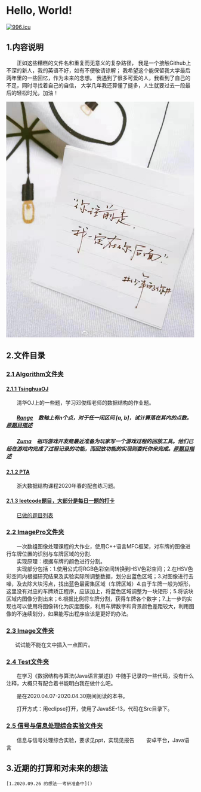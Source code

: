 # Hello, World!

[![996.icu](https://img.shields.io/badge/link-996.icu-red.svg)](https://996.icu)

## 1.内容说明

<p style="text-indent:2em">正如这些糟糕的文件名和重复而无意义的复杂路径，
我是一个接触Github上不深的新人，我的英语不好，如有不便敬请谅解；
我希望这个能保留我大学最后两年里的一些回忆，作为未来的念想。
我遇到了很多可爱的人，我看到了自己的不足，同时寻找着自己的自信，
大学几年我还算懂了挺多，人生就要过去一段最后的轻松时光，加油！</p>

![I love Qiu](Image/mmexport1572185887250.jpg)

## 2.文件目录

### [2.1 Algorithm文件夹](https://github.com/gcx-17211270/helloworld/tree/master/Algorithm)

#### [2.1.1 TsinghuaOJ](https://github.com/gcx-17211270/helloworld/tree/master/Algorithm/Tsinghua%20OJ)

&emsp;&emsp;清华OJ上的一些题，学习邓俊辉老师的数据结构的作业题。

##### &emsp;&emsp;[Range](https://github.com/gcx-17211270/helloworld/tree/master/Algorithm/Tsinghua%20OJ/Range)&emsp;数轴上有n个点，对于任一闭区间 [a, b]，试计算落在其内的点数。[原题目描述](https://dsa.cs.tsinghua.edu.cn/oj/problem.shtml?id=1142)

##### &emsp;&emsp;[Zuma](https://github.com/gcx-17211270/helloworld/tree/master/Algorithm/Tsinghua%20OJ/Zuma)&emsp;祖玛游戏开发商最近准备为玩家写一个游戏过程的回放工具。他们已经在游戏内完成了过程记录的功能，而回放功能的实现则委托你来完成。[原题目描述](https://dsa.cs.tsinghua.edu.cn/oj/problem.shtml?id=1143)

#### [2.1.2 PTA](https://github.com/gcx-17211270/helloworld/tree/master/Algorithm/PTA)

&emsp;&emsp;浙大数据结构课程2020年春的配套练习题。

#### [2.1.3 leetcode题目，大部分是每日一题的打卡](https://github.com/gcx-17211270/helloworld/tree/master/Algorithm/leetcode)

&#8195;&#8195;[已做的题目列表](https://github.com/gcx-17211270/helloworld/blob/master/%E5%B7%B2%E5%81%9A%E7%9A%84%E9%A2%98%E7%9B%AE.md)

### [2.2 ImagePro文件夹](https://github.com/gcx-17211270/helloworld/tree/master/ImgPro)

&#8194;&#8194;&#8194;&#8194;一次数组图像处理课程的大作业，使用C++语言MFC框架，对车牌的图像进行车牌位置的识别与车牌区域的分割.<br/>
&#8195;&#8195;实现原理：根据车牌的颜色进行分割。  
&#8194;&#8194;&#8194;&#8194;实现部分包括：1.使用公式将RGB色彩空间转换到HSV色彩空间；2.在HSV色彩空间内根据研究结果及实验实际所调整数据，划分出蓝色区域；3.对图像进行去噪，及去除大块污点，找出蓝色最密集区域（车牌区域）4.由于车牌一般为矩形，这里没有对应的车牌矫正程序，应该加上，将蓝色区域调整为一块矩形；5.将该块区域内图像分割出来；6.根据比例将车牌分割，获得车牌各个数字；7.上一步的实现也可以使用将图像转化为灰度图像，利用车牌数字和背景颜色差距较大，利用图像的不连续划分，如果能写出程序应该是更好的办法。

### [2.3 Image文件夹](https://github.com/gcx-17211270/helloworld/tree/master/Image)

&nbsp;&nbsp;&nbsp;&nbsp;&nbsp;&nbsp;试试能不能在文中插入一点图片。

### [2.4 Test文件夹](https://github.com/gcx-17211270/helloworld/tree/master/test)

&#8194;&#8194;&#8194;&#8194;在学习《数据结构与算法(Java语言描述)》中随手记录的一些代码，没有什么注释，大概只有配合着书能明白我在做什么吧。

&#8194;&#8194;&#8194;&#8194;是在2020.04.07-2020.04.30期间阅读的本书。

&#8195;&#8195;打开方式：用eclipse打开，使用了JavaSE-13，代码在Src目录下。

### [2.5 信号与信息处理综合实验文件夹](https://github.com/gcx-17211270/helloworld/tree/master/%E4%BF%A1%E5%8F%B7%E4%B8%8E%E4%BF%A1%E6%81%AF%E5%A4%84%E7%90%86%E7%BB%BC%E5%90%88%E5%AE%9E%E9%AA%8C)

&#8195;&#8195;信息与信号处理综合实验，要求见ppt，实现见报告
&#8195;&#8195;安卓平台，Java语言

## 3.近期的打算和对未来的想法

    [1.2020.09.26 的想法——考研准备中]()
